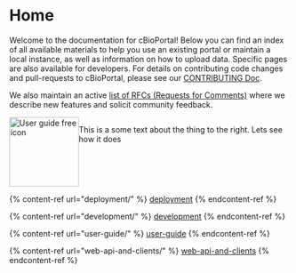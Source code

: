 <style>
    .homeList {
        display:flex;
    }
    .homeList img {
        
    }
</style>

# Home

Welcome to the documentation for cBioPortal! Below you can find an index of all available materials to help you use an existing portal or maintain a local instance, as well as information on how to upload data. Specific pages are also available for developers. For details on contributing code changes and pull-requests to cBioPortal, please see our [CONTRIBUTING Doc](https://github.com/cBioPortal/cbioportal/blob/master/CONTRIBUTING.md).

We also maintain an active [list of RFCs (Requests for Comments)](RFC-List.md) where we describe new features and solicit community feedback.

<div class="homeList">
<a href="user-guide/">
<img src="https://cdn-icons-png.flaticon.com/512/5115/5115447.png" width="125" height="125" alt="User guide  free icon" title="User guide free icon">
</a>
<p>This is a some text about the thing to the right. Lets see how it does</p>
</div>

{% content-ref url="deployment/" %}
[deployment](deployment/)
{% endcontent-ref %}

{% content-ref url="development/" %}
[development](development/)
{% endcontent-ref %}

{% content-ref url="user-guide/" %}
[user-guide](user-guide/)
{% endcontent-ref %}

{% content-ref url="web-api-and-clients/" %}
[web-api-and-clients](web-api-and-clients/)
{% endcontent-ref %}

